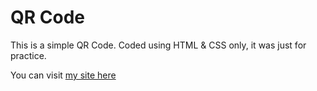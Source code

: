 # QR Code

This is a simple QR Code.
Coded using HTML & CSS only, it was just for practice.

You can visit [my site here](https://github.com/Subir-090/QR_Code/releases/tag/v2.0)